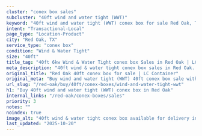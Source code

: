 ```yaml
---
cluster: "conex box sales"
subcluster: "40ft wind and water tight (WWT)"
keyword: "40ft wind and water tight (WWT) conex box for sale Red Oak, TX"
intent: "Transactional-Local"
page_type: "Location-Product"
city: "Red Oak, TX"
service_type: "conex box"
condition: "Wind & Water Tight"
size: "40ft"
title_tag: "40ft 6kw Wind & Water Tight conex box Sales in Red Oak | LC Container"
meta_description: "40ft wind & water tight conex box sales in Red Oak. Fast delivery, competitive pricing. Serving conex boxes area. Quote ID: 5TT. Call (214) 524-4168 for your free quote today."
original_title: "Red Oak 40ft conex box for sale | LC Container"
original_meta: "Buy wind and water tight (WWT) 40ft conex box sale with local delivery in Red Oak, TX. LC Container — local Since 2003. Request a fast quote today."
url_slug: "/red-oak/buy/40ft/conex-boxes/wind-and-water-tight-wwt"
h1: "Buy 40ft wind and water tight (WWT) conex box in Red Oak"
internal_links: "/red-oak/conex-boxes/sales"
priority: 3
notes: ""
noindex: true
image_alt: "40ft wind & water tight conex box available for delivery in Red Oak"
last_updated: "2025-10-20"
---
```


<!-- TODO: Add unique city/inventory copy, images, and internal links here. -->
